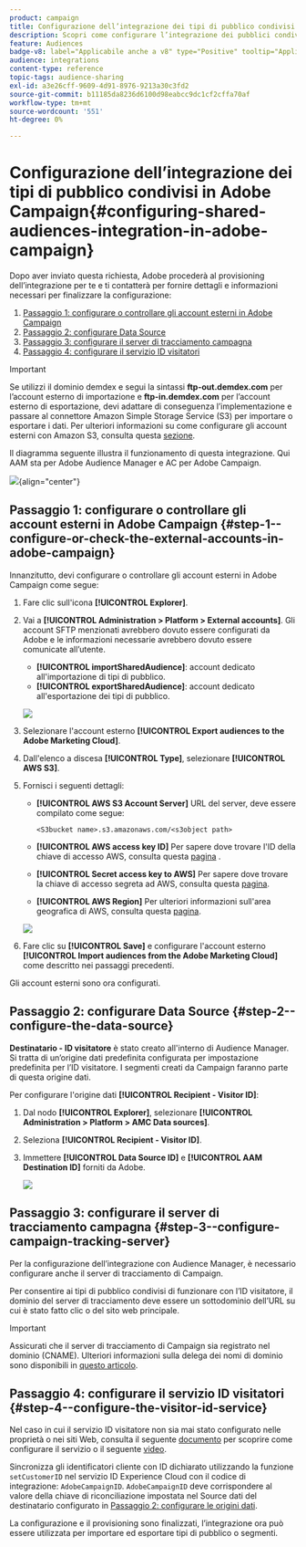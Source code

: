```yaml
---
product: campaign
title: Configurazione dell’integrazione dei tipi di pubblico condivisi in Adobe Campaign
description: Scopri come configurare l’integrazione dei pubblici condivisi
feature: Audiences
badge-v8: label="Applicabile anche a v8" type="Positive" tooltip="Applicabile anche a Campaign v8"
audience: integrations
content-type: reference
topic-tags: audience-sharing
exl-id: a3e26cff-9609-4d91-8976-9213a30c3fd2
source-git-commit: b11185da8236d6100d98eabcc9dc1cf2cffa70af
workflow-type: tm+mt
source-wordcount: '551'
ht-degree: 0%

---
```


# Configurazione dell’integrazione dei tipi di pubblico condivisi in Adobe Campaign{#configuring-shared-audiences-integration-in-adobe-campaign}


Dopo aver inviato questa richiesta, Adobe procederà al provisioning dell’integrazione per te e ti contatterà per fornire dettagli e informazioni necessari per finalizzare la configurazione:

1. [Passaggio 1: configurare o controllare gli account esterni in Adobe Campaign](#step-1--configure-or-check-the-external-accounts-in-adobe-campaign)
1. [Passaggio 2: configurare Data Source](#step-2--configure-the-data-source)
1. [Passaggio 3: configurare il server di tracciamento campagna](#step-3--configure-campaign-tracking-server)
1. [Passaggio 4: configurare il servizio ID visitatori](#step-4--configure-the-visitor-id-service)

>[!IMPORTANT]
>
>Se utilizzi il dominio demdex e segui la sintassi **ftp-out.demdex.com** per l’account esterno di importazione e **ftp-in.demdex.com** per l’account esterno di esportazione, devi adattare di conseguenza l’implementazione e passare al connettore Amazon Simple Storage Service (S3) per importare o esportare i dati. Per ulteriori informazioni su come configurare gli account esterni con Amazon S3, consulta questa [sezione](../../integrations/using/configuring-shared-audiences-integration-in-adobe-campaign.md#step-1--configure-or-check-the-external-accounts-in-adobe-campaign).

Il diagramma seguente illustra il funzionamento di questa integrazione. Qui AAM sta per Adobe Audience Manager e AC per Adobe Campaign.

![](assets/aam_diagram.png){align="center"}

## Passaggio 1: configurare o controllare gli account esterni in Adobe Campaign {#step-1--configure-or-check-the-external-accounts-in-adobe-campaign}

Innanzitutto, devi configurare o controllare gli account esterni in Adobe Campaign come segue:

1. Fare clic sull&#39;icona **[!UICONTROL Explorer]**.
1. Vai a **[!UICONTROL Administration > Platform > External accounts]**. Gli account SFTP menzionati avrebbero dovuto essere configurati da Adobe e le informazioni necessarie avrebbero dovuto essere comunicate all’utente.

   * **[!UICONTROL importSharedAudience]**: account dedicato all&#39;importazione di tipi di pubblico.
   * **[!UICONTROL exportSharedAudience]**: account dedicato all&#39;esportazione dei tipi di pubblico.

   ![](assets/aam_config_1.png)

1. Selezionare l&#39;account esterno **[!UICONTROL Export audiences to the Adobe Marketing Cloud]**.

1. Dall&#39;elenco a discesa **[!UICONTROL Type]**, selezionare **[!UICONTROL AWS S3]**.

1. Fornisci i seguenti dettagli:

   * **[!UICONTROL AWS S3 Account Server]**
URL del server, deve essere compilato come segue:

     ```
     <S3bucket name>.s3.amazonaws.com/<s3object path>
     ```

   * **[!UICONTROL AWS access key ID]**
Per sapere dove trovare l&#39;ID della chiave di accesso AWS, consulta questa [pagina](https://docs.aws.amazon.com/general/latest/gr/aws-sec-cred-types.html#access-keys-and-secret-access-keys) .

   * **[!UICONTROL Secret access key to AWS]**
Per sapere dove trovare la chiave di accesso segreta ad AWS, consulta questa [pagina](https://aws.amazon.com/fr/blogs/security/wheres-my-secret-access-key/).

   * **[!UICONTROL AWS Region]**
Per ulteriori informazioni sull&#39;area geografica di AWS, consulta questa [pagina](https://aws.amazon.com/about-aws/global-infrastructure/regions_az/).

   ![](assets/aam_config_2.png)

1. Fare clic su **[!UICONTROL Save]** e configurare l&#39;account esterno **[!UICONTROL Import audiences from the Adobe Marketing Cloud]** come descritto nei passaggi precedenti.

Gli account esterni sono ora configurati.

## Passaggio 2: configurare Data Source {#step-2--configure-the-data-source}

**Destinatario - ID visitatore** è stato creato all&#39;interno di Audience Manager. Si tratta di un’origine dati predefinita configurata per impostazione predefinita per l’ID visitatore. I segmenti creati da Campaign faranno parte di questa origine dati.

Per configurare l&#39;origine dati **[!UICONTROL Recipient - Visitor ID]**:

1. Dal nodo **[!UICONTROL Explorer]**, selezionare **[!UICONTROL Administration > Platform > AMC Data sources]**.
1. Seleziona **[!UICONTROL Recipient - Visitor ID]**.
1. Immettere **[!UICONTROL Data Source ID]** e **[!UICONTROL AAM Destination ID]** forniti da Adobe.

   ![](assets/aam_config_3.png)

## Passaggio 3: configurare il server di tracciamento campagna {#step-3--configure-campaign-tracking-server}

Per la configurazione dell’integrazione con Audience Manager, è necessario configurare anche il server di tracciamento di Campaign.

Per consentire ai tipi di pubblico condivisi di funzionare con l’ID visitatore, il dominio del server di tracciamento deve essere un sottodominio dell’URL su cui è stato fatto clic o del sito web principale.

>[!IMPORTANT]
>
>Assicurati che il server di tracciamento di Campaign sia registrato nel dominio (CNAME). Ulteriori informazioni sulla delega dei nomi di dominio sono disponibili in [questo articolo](https://experienceleague.adobe.com/docs/control-panel/using/subdomains-and-certificates/setting-up-new-subdomain.html?lang=it).

## Passaggio 4: configurare il servizio ID visitatori {#step-4--configure-the-visitor-id-service}

Nel caso in cui il servizio ID visitatore non sia mai stato configurato nelle proprietà o nei siti Web, consulta il seguente [documento](https://experienceleague.adobe.com/docs/id-service/using/implementation/setup-aam-analytics.html?lang=it) per scoprire come configurare il servizio o il seguente [video](https://helpx.adobe.com/it/marketing-cloud/how-to/email-marketing.html#step-two).

Sincronizza gli identificatori cliente con ID dichiarato utilizzando la funzione `setCustomerID` nel servizio ID Experience Cloud con il codice di integrazione: `AdobeCampaignID`. `AdobeCampaignID` deve corrispondere al valore della chiave di riconciliazione impostata nel Source dati del destinatario configurato in [Passaggio 2: configurare le origini dati](#step-2--configure-the-data-sources).

La configurazione e il provisioning sono finalizzati, l’integrazione ora può essere utilizzata per importare ed esportare tipi di pubblico o segmenti.
